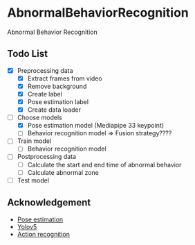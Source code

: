 # AbnormalBehaviorRecognition
Abnormal Behavior Recognition

## Todo List

- [x] Preprocessing data
    - [x] Extract frames from video
    - [x] Remove background
    - [x] Create label
    - [x] Pose estimation label
    - [x] Create data loader
- [ ] Choose models
    - [x] Pose estimation model (Mediapipe 33 keypoint)
    - [ ] Behavior recognition model => Fusion strategy????

- [ ] Train model
    - [ ] Behavior recognition model

- [ ] Postprocessing data
    - [ ] Calculate the start and end time of abnormal behavior
    - [ ] Calculate abnormal zone

- [ ] Test model

## Acknowledgement

- [Pose estimation](https://github.com/BakingBrains/Pose_estimation/tree/main)
- [Yolov5](https://pytorch.org/hub/ultralytics_yolov5/)
- [Action recognition](https://github.com/cjf8899/Development_of_abnormal_behavior_recognition)
